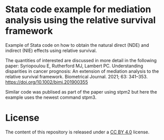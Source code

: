 # Stata code example for mediation analysis using the relative survival framework

Example of Stata code on how to obtain the natural direct (NDE) and indirect (NIE) effects using relative survival.

The quantities of interested are discussed in more detail in the following paper:
	Syriopoulou E, Rutherford MJ, Lambert PC. Understanding disparities in cancer prognosis: An extension of mediation
	analysis to the relative survival framework. Biometrical Journal. 2021; 63: 341–353.  https://doi.org/10.1002/bimj.201900355 

Similar code was publised as part of the paper using stpm2 but here the example uses the newest command stpm3.


# License

The content of this repository is released under a  [CC BY 4.0](https://creativecommons.org/licenses/by/4.0/) license.